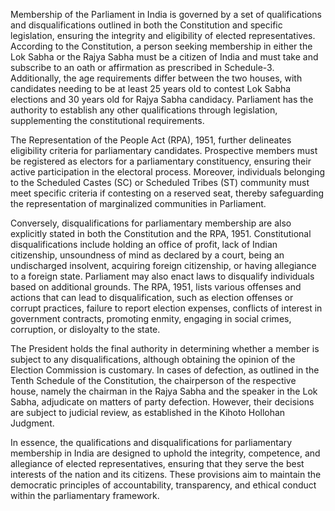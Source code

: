 Membership of the Parliament in India is governed by a set of qualifications and disqualifications outlined in both the Constitution and specific legislation, ensuring the integrity and eligibility of elected representatives. According to the Constitution, a person seeking membership in either the Lok Sabha or the Rajya Sabha must be a citizen of India and must take and subscribe to an oath or affirmation as prescribed in Schedule-3. Additionally, the age requirements differ between the two houses, with candidates needing to be at least 25 years old to contest Lok Sabha elections and 30 years old for Rajya Sabha candidacy. Parliament has the authority to establish any other qualifications through legislation, supplementing the constitutional requirements.

The Representation of the People Act (RPA), 1951, further delineates eligibility criteria for parliamentary candidates. Prospective members must be registered as electors for a parliamentary constituency, ensuring their active participation in the electoral process. Moreover, individuals belonging to the Scheduled Castes (SC) or Scheduled Tribes (ST) community must meet specific criteria if contesting on a reserved seat, thereby safeguarding the representation of marginalized communities in Parliament.

Conversely, disqualifications for parliamentary membership are also explicitly stated in both the Constitution and the RPA, 1951. Constitutional disqualifications include holding an office of profit, lack of Indian citizenship, unsoundness of mind as declared by a court, being an undischarged insolvent, acquiring foreign citizenship, or having allegiance to a foreign state. Parliament may also enact laws to disqualify individuals based on additional grounds. The RPA, 1951, lists various offenses and actions that can lead to disqualification, such as election offenses or corrupt practices, failure to report election expenses, conflicts of interest in government contracts, promoting enmity, engaging in social crimes, corruption, or disloyalty to the state.

The President holds the final authority in determining whether a member is subject to any disqualifications, although obtaining the opinion of the Election Commission is customary. In cases of defection, as outlined in the Tenth Schedule of the Constitution, the chairperson of the respective house, namely the chairman in the Rajya Sabha and the speaker in the Lok Sabha, adjudicate on matters of party defection. However, their decisions are subject to judicial review, as established in the Kihoto Hollohan Judgment.

In essence, the qualifications and disqualifications for parliamentary membership in India are designed to uphold the integrity, competence, and allegiance of elected representatives, ensuring that they serve the best interests of the nation and its citizens. These provisions aim to maintain the democratic principles of accountability, transparency, and ethical conduct within the parliamentary framework.
